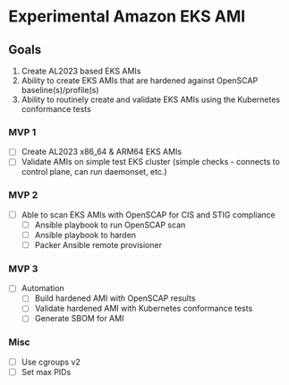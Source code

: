 # Experimental Amazon EKS AMI

## Goals

1. Create AL2023 based EKS AMIs
2. Ability to create EKS AMIs that are hardened against OpenSCAP baseline(s)/profile(s)
3. Ability to routinely create and validate EKS AMIs using the Kubernetes conformance tests

### MVP 1

- [ ] Create AL2023 x86_64 & ARM64 EKS AMIs
- [ ] Validate AMIs on simple test EKS cluster (simple checks - connects to control plane, can run daemonset, etc.)

### MVP 2

- [ ] Able to scan EKS AMIs with OpenSCAP for CIS and STIG compliance
  - [ ] Ansible playbook to run OpenSCAP scan
  - [ ] Ansible playbook to harden
  - [ ] Packer Ansible remote provisioner

### MVP 3

- [ ] Automation
  - [ ] Build hardened AMI with OpenSCAP results
  - [ ] Validate hardened AMI with Kubernetes conformance tests
  - [ ] Generate SBOM for AMI

### Misc

- [ ] Use cgroups v2
- [ ] Set max PIDs
